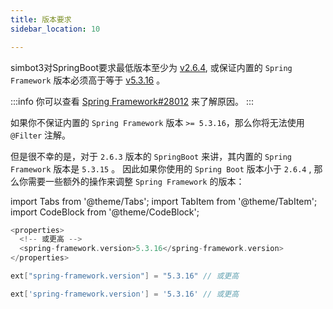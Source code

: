 ```yaml
---
title: 版本要求
sidebar_location: 10

---
```


simbot3对SpringBoot要求最低版本至少为 [v2.6.4](https://github.com/spring-projects/spring-boot/releases/tag/v2.6.4), 
或保证内置的 `Spring Framework` 版本必须高于等于 [v5.3.16](https://github.com/spring-projects/spring-framework/releases/tag/v5.3.16) 。

:::info
你可以查看 [Spring Framework#28012](https://github.com/spring-projects/spring-framework/issues/28012) 来了解原因。
:::

如果你不保证内置的 `Spring Framework` 版本 `>= 5.3.16`，那么你将无法使用 `@Filter` 注解。

但是很不幸的是，对于 `2.6.3` 版本的 `SpringBoot` 来讲，其内置的 `Spring Framework` 版本是 `5.3.15` 。
因此如果你使用的 `Spring Boot` 版本小于 `2.6.4` , 那么你需要一些额外的操作来调整 `Spring Framework` 的版本：


import Tabs from '@theme/Tabs';
import TabItem from '@theme/TabItem';
import CodeBlock from '@theme/CodeBlock';


<Tabs groupId="use-dependency">
<TabItem value="Maven" default>

```kotlin title="pom.xml"
<properties>
  <!-- 或更高 -->
  <spring-framework.version>5.3.16</spring-framework.version>
</properties>	
```

</TabItem>
<TabItem value="Gradle Kotlin DSL">

```kotlin title="build.gradle.kts"
ext["spring-framework.version"] = "5.3.16" // 或更高
```

</TabItem>
<TabItem value="Gradle Groovy">

```groovy title="build.gradle"
ext['spring-framework.version'] = '5.3.16' // 或更高
```

</TabItem>
</Tabs>